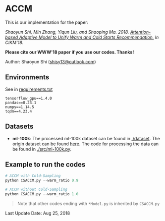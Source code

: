 # ACCM

This is our implementation for the paper:

*Shaoyun Shi, Min Zhang, Yiqun Liu, and Shaoping Ma. 2018. [Attention-based Adaptive Model to Unify Warm and Cold Starts Recommendation.]() 
In CIKM'18.*

**Please cite our WWW'18 paper if you use our codes. Thanks!**

Author: Shaoyun Shi (shisy13@outlook.com)



## Environments

See in [requirements.txt](https://github.com/THUIR/ACCM/requirements.txt)

```
tensorflow_gpu==1.4.0
pandas==0.23.1
numpy==1.14.5
tqdm==4.23.4
```



## Datasets

- **ml-100k**: The processed ml-100k dataset can be found in [./dataset](https://github.com/THUIR/ACCM/dataset). The origin dataset can be found [here](https://grouplens.org/datasets/movielens/). The code for processing the data can be found in [./src/ml-100k.py](https://github.com/THUIR/ACCM).



## Example to run the codes		

```python
# ACCM with Cold-Sampling
python CSACCM.py --warm_ratio 0.9

# ACCM without Cold-Sampling
python CSACCM.py --warm_ratio 1.0
```

> Note that other codes ending with `*Model.py` is inherited by `CSACCM.py`

Last Update Date: Aug 25, 2018